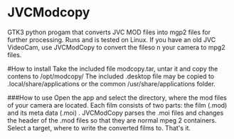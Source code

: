 # JVCModcopy
GTK3 python progam that converts JVC MOD files into mgp2 files for further processing.
Runs and is tested on Linux.
If you have an old JVC VideoCam, use JVCModCopy to convert the fileso n your camera to mpg2 files.

#How to install
Take the included file modcopy.tar, untar it and copy the contens to /opt/modcopy/
The included .desktop file may be copied to .local/share/applications or the common /usr/share/applications folder.

###How to use
Open the app and select the directory, where the mod files of your camera are located. Each film consists of two parts: the film (.mod) and its meta data (.moi) .
JVCModCopy parses the .moi files and changes the header of the .mod files so that they are normal mpeg 2 containers.
Select a target, where to write the converted films to. 
That's it.
